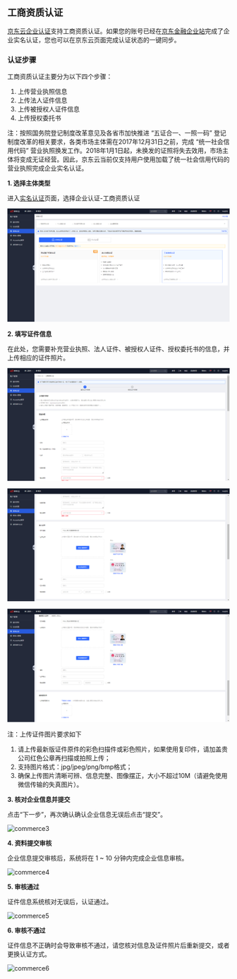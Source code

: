 ## **工商资质认证**

[京东云企业认证](https://realname.jdcloud.com/account/verify)支持工商资质认证。如果您的账号已经在[京东金融企业站](https://biz.jd.com/)完成了企业实名认证，您也可以在京东云页面完成认证状态的一键同步。

### 认证步骤

工商资质认证主要分为以下四个步骤：

1.	上传营业执照信息
2.	上传法人证件信息
3.	上传被授权人证件信息
4.	上传授权委托书

注：按照国务院登记制度改革意见及各省市加快推进 “五证合一、一照一码” 登记制度改革的相关要求，各类市场主体需在2017年12月31日之前，完成 “统一社会信用代码” 营业执照换发工作。2018年1月1日起，未换发的证照将失去效用，市场主体将变成无证经营。因此，京东云当前仅支持用户使用加载了统一社会信用代码的营业执照完成企业实名认证。

**1. 选择主体类型**

进入[实名认证](https://realname.jdcloud.com/account/verify)页面，选择企业认证-工商资质认证

![commerce1](../../../../image/User/newnewrealname/commerce1.png)

**2. 填写证件信息**

在此处，您需要补充营业执照、法人证件、被授权人证件、授权委托书的信息，并上传相应的证件照片。

![](../../../../image/User/newnewrealname/aptitude1.png)

![](../../../../image/User/newnewrealname/aptitude2.png)

![](../../../../image/User/newnewrealname/aptitude4.png)

注：上传证件图片要求如下

1. 请上传最新版证件原件的彩色扫描件或彩色照片，如果使用复印件，请加盖贵公司红色公章再扫描或拍照上传；
2. 支持图片格式：jpg/jpeg/png/bmp格式；
3. 确保上传图片清晰可辨、信息完整、图像摆正，大小不超过10M（请避免使用微信传输的失真图片）。

**3. 核对企业信息并提交**

点击“下一步”，再次确认确认企业信息无误后点击“提交”。

![commerce3](../../../../image/User/newnewrealname/commerce3.png)

**4. 资料提交审核**

企业信息提交审核后，系统将在 1 ~ 10 分钟内完成企业信息审核。

![commerce4](../../../../image/User/newnewrealname/commerce4.png)

**5.	审核通过**

证件信息系统核对无误后，认证通过。

![commerce5](../../../../image/User/newnewrealname/commerce5.png)

**6.	审核不通过**

证件信息不正确时会导致审核不通过，请您核对信息及证件照片后重新提交，或者更换认证方式。

![commerce6](../../../../image/User/newnewrealname/commerce6.png)


